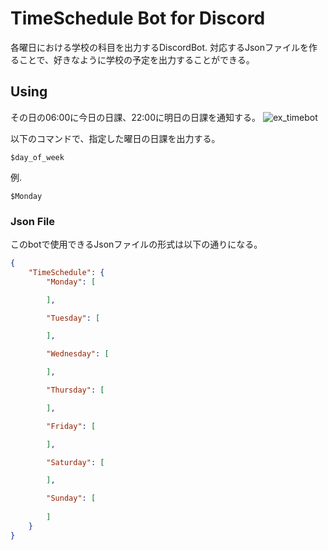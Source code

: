 # TimeSchedule Bot for Discord
各曜日における学校の科目を出力するDiscordBot.
対応するJsonファイルを作ることで、好きなように学校の予定を出力することができる。

## Using
その日の06:00に今日の日課、22:00に明日の日課を通知する。
![ex_timebot](https://github.com/kk1341/TimeSchedule/assets/63755367/a4ddd6c8-0787-499a-8323-75483d0286d3)

以下のコマンドで、指定した曜日の日課を出力する。
```
$day_of_week
```

例.
```
$Monday
```

### Json File
このbotで使用できるJsonファイルの形式は以下の通りになる。
```json
{
    "TimeSchedule": {
        "Monday": [

        ],

        "Tuesday": [

        ],

        "Wednesday": [

        ],

        "Thursday": [

        ],

        "Friday": [

        ],

        "Saturday": [

        ],

        "Sunday": [
            
        ]
    }
}
```
